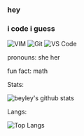 ### hey





### i code i guess

![VIM](https://img.shields.io/badge/-VIM-%232C3A42?style=flat-square&logo=vim)
![Git](https://img.shields.io/badge/-Git-%23F05032?style=flat-square&logo=git&logoColor=%23ffffff)
![VS Code](https://img.shields.io/badge/-VSCode-%23007ACC?style=flat-square&logo=visual-studio-code)


pronouns: she her

fun fact: math


Stats:

![beyley's github stats](https://github-readme-stats.vercel.app/api?username=Beyley&show_icons=true&theme=dracula&layout=compact)


Langs:

![Top Langs](https://github-readme-stats.vercel.app/api/top-langs/?username=Beyley&theme=dracula&layout=compact)
